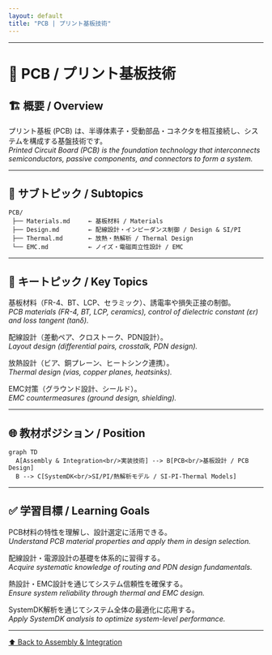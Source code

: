 ```yaml
---
layout: default
title: "PCB | プリント基板技術"
---
```


---

# 🧩 PCB / プリント基板技術

## 🏗 概要 / Overview
プリント基板 (PCB) は、半導体素子・受動部品・コネクタを相互接続し、システムを構成する基盤技術です。  
*Printed Circuit Board (PCB) is the foundation technology that interconnects semiconductors, passive components, and connectors to form a system.*  

---

## 📂 サブトピック / Subtopics
```
PCB/
 ├── Materials.md     ← 基板材料 / Materials
 ├── Design.md        ← 配線設計・インピーダンス制御 / Design & SI/PI
 ├── Thermal.md       ← 放熱・熱解析 / Thermal Design
 └── EMC.md           ← ノイズ・電磁両立性設計 / EMC
```

---

## 🔑 キートピック / Key Topics
基板材料（FR-4、BT、LCP、セラミック）、誘電率や損失正接の制御。  
*PCB materials (FR-4, BT, LCP, ceramics), control of dielectric constant (εr) and loss tangent (tanδ).*  

配線設計（差動ペア、クロストーク、PDN設計）。  
*Layout design (differential pairs, crosstalk, PDN design).*  

放熱設計（ビア、銅プレーン、ヒートシンク連携）。  
*Thermal design (vias, copper planes, heatsinks).*  

EMC対策（グラウンド設計、シールド）。  
*EMC countermeasures (ground design, shielding).*  

---

## 🌐 教材ポジション / Position
```mermaid
graph TD
  A[Assembly & Integration<br/>実装技術] --> B[PCB<br/>基板設計 / PCB Design]
  B --> C[SystemDK<br/>SI/PI/熱解析モデル / SI-PI-Thermal Models]
```

---

## ✅ 学習目標 / Learning Goals
PCB材料の特性を理解し、設計選定に活用できる。  
*Understand PCB material properties and apply them in design selection.*  

配線設計・電源設計の基礎を体系的に習得する。  
*Acquire systematic knowledge of routing and PDN design fundamentals.*  

熱設計・EMC設計を通じてシステム信頼性を確保する。  
*Ensure system reliability through thermal and EMC design.*  

SystemDK解析を通じてシステム全体の最適化に応用する。  
*Apply SystemDK analysis to optimize system-level performance.*  

---

[⬆️ Back to Assembly & Integration](../)
